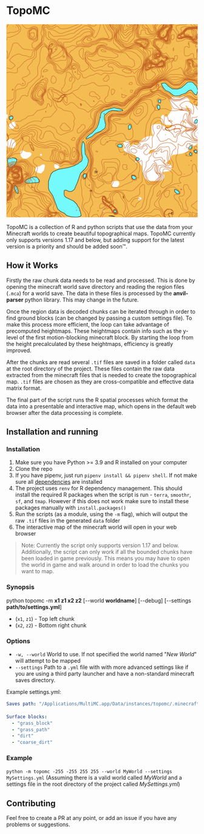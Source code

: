 # TopoMC

![](images/example.png)

TopoMC is a collection of R and python scripts that use the data from your Minecraft worlds to create beautiful topographical maps. TopoMC currently only supports versions 1.17 and below, but adding support for the latest version is a priority and should be added soon™.

## How it Works

Firstly the raw chunk data needs to be read and processed. This is done by opening the minecraft world save directory and reading the region files (`.mca`) for a world save. The data in these files is processed by the **anvil-parser** python library. This may change in the future.

Once the region data is decoded chunks can be iterated through in order to find ground blocks (can be changed by passing a custom settings file). To make this process more efficient, the loop can take advantage of precomputed heightmaps. These heightmaps contain info such as the y-level of the first motion-blocking minecraft block. By starting the loop from the height precalculated by these heightmaps, efficiency is greatly improved.

After the chunks are read several `.tif` files are saved in a folder called `data` at the root directory of the project. These files contain the raw data extracted from the minecraft files that is needed to create the topographical map. `.tif` files are chosen as they are cross-compatible and effective data matrix format.

The final part of the script runs the R spatial processes which format the data into a presentable and interactive map, which opens in the default web browser after the data processing is complete.

## Installation and running

### Installation

1. Make sure you have Python >= 3.9 and R installed on your computer
2. Clone the repo
3. If you have pipenv, just run `pipenv install && pipenv shell`. If not make sure all [dependencies](Pipfile) are installed
4. The project uses `renv` for R dependency management. This should install the required R packages when the script is run - `terra`, `smoothr`, `sf`, and `tmap`. However if this does not work make sure to install these packages manually with `install.packages()`
5. Run the scripts (as a module, using the `-m` flag), which will output the raw `.tif` files in the generated `data` folder
6. The interactive map of the minecraft world will open in your web browser

> Note: Currently the script only supports version 1.17 and below. Additionally, the script can only work if all the bounded chunks have been loaded in game previously. This means you may have to open the world in game and walk around in order to load the chunks you want to map.

### Synopsis

python topomc -m **x1 z1 x2 z2** \[--world **worldname**\] \[--debug\] \[--settings **path/to/settings.yml**\]

- (`x1`, `z1`) - Top left chunk
- (`x2`, `z2`) - Bottom right chunk

### Options

- `-w, --world` World to use. If not specified the world named "_New World_" will attempt to be mapped
- `--settings` Path to a `.yml` file with with more advanced settings like if you are using a third party launcher and have a non-standard minecraft saves directory.

Example settings.yml:

```yml
Saves path: "/Applications/MultiMC.app/Data/instances/topomc/.minecraft/saves"

Surface blocks:
  - "grass_block"
  - "grass_path"
  - "dirt"
  - "coarse_dirt"
```

### Example

`python -m topomc -255 -255 255 255 --world MyWorld --settings MySettings.yml` (Assuming there is a valid world called _MyWorld_ and a settings file in the root directory of the project called _MySettings.yml_)

## Contributing

Feel free to create a PR at any point, or add an issue if you have any problems or suggestions.
